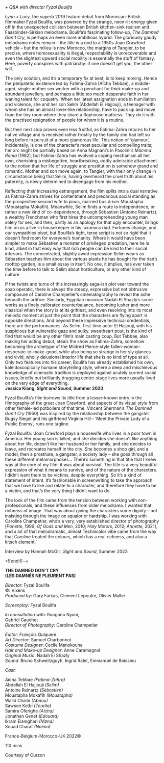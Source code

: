 
_+ Q&A with director Fyzal Boulifa_

_Lynn + Lucy_, the superb 2019 feature debut from Moroccan-British filmmaker Fyzal Boulifa, was powered by the strange, neon-lit energy given off in the unexpected collision between British kitchen-sink realism and Fassbinder-Sirkian melodrama. Boulifa’s fascinating follow-up, _The Damned Don’t Cry_, is perhaps an even more ambitious hybrid. The gloriously gaudy melodrama notes remain – the title is a nod to a 1950s Joan Crawford vehicle – but the milieu is now Morocco, the margins of Tangier, to be precise, where homosexuality is illegal, respectability is unrecoverable and even the slightest upward social mobility is essentially the stuff of fantasy. Here, poverty conspires with patriarchy: if one doesn’t get you, the other will.

The only solution, and it’s a temporary fix at best, is to keep moving. Hence the peripatetic existence led by Fatima-Zahra (Aïcha Tebbae), a middle-aged, single-mother sex worker with a penchant for thick make-up and abundant jewellery, and perhaps a little too much desperate faith in her waning talent for coquetry. When her latest assignation ends in humiliation and violence, she and her son Selim (Abdellah El Hajjouji), a teenager with whom she has an almost lover-like relationship, have to pack up and move from the tiny room where they share a flophouse mattress. They do it with the practised resignation of people for whom it is a routine.

But their next stop proves even less fruitful, as Fatima-Zahra returns to her native village and is received rather frostily by the family she had left so long before in pursuit of a more glamorous life. This notion of ‘glamour’, incidentally, is one of the character’s most peculiar and compelling traits; her arc might be partially based on Anna Magnani’s in Pasolini’s _Mamma Roma_ (1962), but Fatima-Zahra has evolved a coping mechanism all her own, cherishing a misbegotten, heartbreaking, oddly admirable attachment to the notion that her life of struggle and prostitution is somehow grand and romantic. Mother and son move again, to Tangier, with their only change in circumstance being that Selim, having overheard the cruel truth about his paternity, is newly determined to disengage from his mother.

Reflecting their increasing estrangement, the film splits into a dual narrative as Fatima-Zahra strives for contentment and precarious social standing as the prospective second wife to pious, married bus driver Moustapha (Moustapha Mokafih). Meanwhile, Selim finds a route to independence, or rather a new kind of co-dependence, through Sébastien (Antoine Reinartz), a wealthy Frenchman who first hires the uncomprehending young man solely for sex, and then, partly as an apology for that ugly encounter, brings him on as a live-in housekeeper in his luxurious riad. Fortunes change, and our sympathies pivot, but Boulifa’s tight, terse script is not so rigid that it doesn’t find room for everyone’s humanity. Where it would have been simpler to make Sébastien a monster of privileged predation, here he is kind, albeit in that easy way that rich people can be kind to their social inferiors. The concentrated, slightly awed expression Selim wears as Sébastien teaches him about the various plants he has bought for the riad’s rooftop garden, is a small essay in itself. No one, it implies, has ever taken the time before to talk to Selim about horticulture, or any other kind of culture.

If the twists and turns of this increasingly saga-ish plot veer toward the soap operatic, there is always the steady, expressive but not obtrusive composure of Caroline Champetier’s cinematography to reveal the ache beneath the artifice. Similarly, Egyptian musician Nadah El Shazly’s score works as a finely calibrated counterbalance, becoming lusher and more classical when the story is at its grittiest, and even resolving into its most melodic moment at just the point that the characters are flying apart in opposite directions. And beyond these impressive technical credentials, there are the performances. As Selim, first-time actor El Hajjouji, with his suspicious but vulnerable gaze and sulky, sweetheart pout, is the kind of find that would be any other film’s main casting coup. But Tebbae, also making her acting debut, steals the show as Fatima-Zahra, somehow becoming the archetype of the Mildred Pierce-style fallen-woman-desperate-to-make-good, while also being so strange in her sly glances and vivid, wholly delusional interior life that she is no kind of type at all. Only two features into his career, Boulifa has already established his own, kaleidoscopically humane storytelling style, where a deep and mischievous knowledge of cinematic tradition is deployed against acutely current social issues, briefly but brilliantly dragging centre-stage lives more usually lived on the very edge of everything.  
**Jessica Kiang, _Sight and Sound_, Summer 2023**

Fyzal Boulifa’s film borrows its title from a lesser-known entry in the filmography of the great Joan Crawford, and aspects of its visual style from other female-led potboilers of that time. Vincent Sherman’s _The Damned Don’t Cry_ (1950) was inspired by the relationship between the gangster Bugsy Siegel and his girlfriend Virginia Hill – ‘Meet the Private Lady of a Public Enemy’, runs one tagline.

Fyzal Boulifa: ‘Joan Crawford plays a housewife who lives in a poor town in America. Her young son is killed, and she decides she doesn’t like anything about her life, doesn’t like her husband or her family, and she decides to leave, and recreates herself in the city. She becomes a shop girl, and a model, then a prostitute, a gangster, a society lady – she goes through all these different metamorphoses… There’s something in that title that I knew was at the core of my film: it was about survival. The title is a very beautiful expression of what it means to survive, and of the nature of the characters. I didn’t want them to be victims, despite everything. So it’s a kind of statement of intent. It’s fashionable in screenwriting to take the approach that we have to like and relate to a character, and therefore they have to be a victim, and that’s the very thing I didn’t want to do.

The look of the film came from the tension between working with non-professionals, and these influences from older melodrama. I wanted that richness of image. That was about giving the characters some dignity – not insisting through the image on squalor or hardship. I was working with Caroline Champetier, who’s a very, very established director of photography [_Ponette_, 1996; _Of Gods and Men_, 2010; _Holy Motors_, 2012; _Annette_, 2021], and a lot of that melodramatic, almost Technicolor vibe came from the way that Caroline treated the colours, which has a real richness, and also a kitsch element.’

Interview by Hannah McGill, _Sight and Sound_, Summer 2023

<![endif]-->

**THE DAMNED DON’T CRY  
(LES DAMNÉS NE PLEURENT PAS)**

_Director_: Fyzal Boulifa  
©: Vixens  
_Produced by_: Gary Farkas, Clement Lepoutre, Olivier Muller

_Screenplay:_ Fyzal Boulifa

_In consultation with:_ Rungano Nyoni,  
Gabriel Gauchet  
_Director of Photography_: Caroline Champetier

_Editor:_ François Quiquere  
_Art Director_: Samuel Charbonnot  
_Costume Designer_: Cecile Manokoune  
_Hair and Make-up Designer_: Anne Caramagnol  
_Original Music_: Nadah El Shazly  
_Sound_: Bruno Schweitzguyh, Ingrid Ralet, Emmanuel de Boissieu

_Cast:_

Aïcha Tebbae _(Fatima-Zahra)_  
Abdellah El Hajjouji _(Selim)_  
Antoine Reinartz _(Sébastien)_  
Moustapha Mokafih _(Moustapha)_  
Walid Chaibi _(Abdou)_  
Sawsen Kotbi _(Tourita)_  
Samira Oferighe _(Aicha)_  
Jonathan Genet _(Edouard)_  
Ikram Elamghari _(Nizna)_  
Souad Charaf _(Naima)_

France-Belgium-Morocco-UK 2022©

110 mins

Courtesy of Curzon
<!--stackedit_data:
eyJoaXN0b3J5IjpbMjAxNDQxODI0MF19
-->
